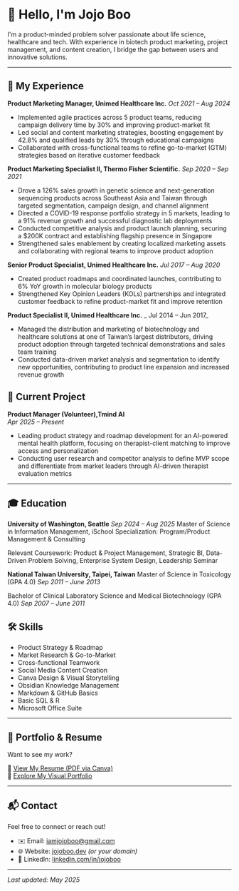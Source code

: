 # 👋 Hello, I'm Jojo Boo

I'm a product-minded problem solver passionate about life science, healthcare and tech. With experience in biotech product marketing, project management, and content creation, I bridge the gap between users and innovative solutions.

---

## 💼 My Experience

**Product Marketing Manager, Unimed Healthcare Inc.**
_Oct 2021 – Aug 2024_ 
- Implemented agile practices across 5 product teams, reducing campaign delivery time by 30% and improving product-market fit
- Led social and content marketing strategies, boosting engagement by 42.8% and qualified leads by 30% through educational campaigns
- Collaborated with cross-functional teams to refine go-to-market (GTM) strategies based on iterative customer feedback

**Product Marketing Specialist II, Thermo Fisher Scientific.**
_Sep 2020 – Sep 2021_ 
- Drove a 126% sales growth in genetic science and next-generation sequencing products across Southeast Asia and Taiwan through targeted segmentation, campaign design, and channel alignment
- Directed a COVID-19 response portfolio strategy in 5 markets, leading to a 91% revenue growth and successful diagnostic lab deployments
- Conducted competitive analysis and product launch planning, securing a $200K contract and establishing flagship presence in Singapore
- Strengthened sales enablement by creating localized marketing assets and collaborating with regional teams to improve product adoption

**Senior Product Specialist, Unimed Healthcare Inc.**
_Jul 2017 – Aug 2020_ 
- Created product roadmaps and coordinated launches, contributing to 6% YoY growth in molecular biology products
- Strengthened Key Opinion Leaders (KOLs) partnerships and integrated customer feedback to refine product-market fit and improve retention

**Product Specialist II, Unimed Healthcare Inc.**
_ Jul 2014 – Jun 2017_ 
- Managed the distribution and marketing of biotechnology and healthcare solutions at one of Taiwan’s largest distributors, driving product adoption through targeted technical demonstrations and sales team training
- Conducted data-driven market analysis and segmentation to identify new opportunities, contributing to product line expansion and increased revenue growth

## 🎯 Current Project
**Product Manager (Volunteer),Tmind AI**  
_Apr 2025 – Present_  
- Leading product strategy and roadmap development for an AI-powered mental health platform, focusing on therapist-client matching to improve access and personalization
- Conducting user research and competitor analysis to define MVP scope and differentiate from market leaders through AI-driven therapist evaluation metrics

---

## 🎓 Education
**University of Washington, Seattle**
_Sep 2024 – Aug 2025_
Master of Science in Information Management, iSchool
Specialization: Program/Product Management & Consulting

Relevant Coursework: 
Product & Project Management, Strategic BI, Data-Driven Problem Solving, Enterprise System Design, Leadership Seminar

**National Taiwan University, Taipei, Taiwan**
Master of Science in Toxicology (GPA 4.0)
_Sep 2011 – June 2013_

Bachelor of Clinical Laboratory Science and Medical Biotechnology (GPA 4.0)
_Sep 2007 – June 2011_

## 🛠 Skills

- Product Strategy & Roadmap  
- Market Research & Go-to-Market
- Cross-functional Teamwork
- Social Media Content Creation  
- Canva Design & Visual Storytelling
- Obsidian Knowledge Management  
- Markdown & GitHub Basics
- Basic SQL & R
- Microsoft Office Suite

---

## 🎨 Portfolio & Resume

Want to see my work?

📄 [View My Resume (PDF via Canva)](https://your-cv-link)  
📁 [Explore My Visual Portfolio](https://your-portfolio-link)  

---

## 📬 Contact

Feel free to connect or reach out!

- ✉️ Email: iamjojoboo@gmail.com  
- 🌐 Website: [jojoboo.dev](https://jojoboo.dev) *(or your domain)*  
- 💼 LinkedIn: [linkedin.com/in/jojoboo](https://linkedin.com/in/jojoboo)

---
_Last updated: May 2025_
